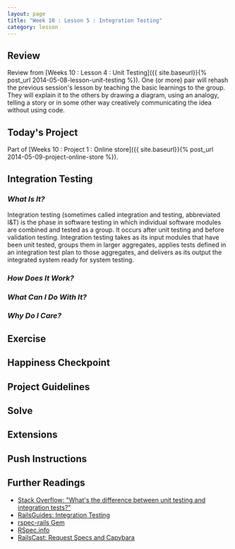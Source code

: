 ```yaml
---
layout: page
title: "Week 10 : Lesson 5 : Integration Testing"
category: lesson
---
```


## Review

Review from [Weeks 10 : Lesson 4 : Unit Testing]({{ site.baseurl}}{% post_url 2014-05-08-lesson-unit-testing %}).  One (or more) pair will rehash the previous session's lesson by teaching the basic learnings to the group.  They will explain it to the others by drawing a diagram, using an analogy, telling a story or in some other way creatively communicating the idea without using code.

## Today's Project

Part of [Weeks 10 : Project 1 : Online store]({{ site.baseurl}}{% post_url 2014-05-09-project-online-store %}).

## Integration Testing

### _What Is It?_

Integration testing (sometimes called integration and testing, abbreviated I&T) is the phase in software testing in which individual software modules are combined and tested as a group. It occurs after unit testing and before validation testing. Integration testing takes as its input modules that have been unit tested, groups them in larger aggregates, applies tests defined in an integration test plan to those aggregates, and delivers as its output the integrated system ready for system testing.

### _How Does It Work?_

### _What Can I Do With It?_

### _Why Do I Care?_

## Exercise

## Happiness Checkpoint

## Project Guidelines

## Solve

## Extensions

## Push Instructions

## Further Readings

* [Stack Overflow: "What's the difference between unit testing and integration tests?"](http://stackoverflow.com/questions/5357601/whats-the-difference-between-unit-tests-and-integration-tests)
* [RailsGuides: Integration Testing](http://guides.rubyonrails.org/testing.html#integration-testing)
* [rspec-rails Gem](https://github.com/rspec/rspec-rails)
* [RSpec.info](http://rspec.info/)
* [RailsCast: Request Specs and Capybara](http://railscasts.com/episodes/257-request-specs-and-capybara)

